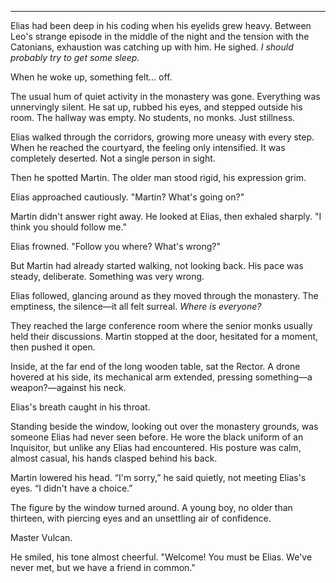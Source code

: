 

---

Elias had been deep in his coding when his eyelids grew heavy. Between Leo's strange episode in the middle of the night and the tension with the Catonians, exhaustion was catching up with him. He sighed. *I should probably try to get some sleep.*

When he woke up, something felt... off.

The usual hum of quiet activity in the monastery was gone. Everything was unnervingly silent. He sat up, rubbed his eyes, and stepped outside his room. The hallway was empty. No students, no monks. Just stillness.

Elias walked through the corridors, growing more uneasy with every step. When he reached the courtyard, the feeling only intensified. It was completely deserted. Not a single person in sight.

Then he spotted Martin. The older man stood rigid, his expression grim.

Elias approached cautiously. "Martin? What's going on?"

Martin didn't answer right away. He looked at Elias, then exhaled sharply. "I think you should follow me."

Elias frowned. "Follow you where? What's wrong?"

But Martin had already started walking, not looking back. His pace was steady, deliberate. Something was very wrong.

Elias followed, glancing around as they moved through the monastery. The emptiness, the silence—it all felt surreal. *Where is everyone?*

They reached the large conference room where the senior monks usually held their discussions. Martin stopped at the door, hesitated for a moment, then pushed it open.

Inside, at the far end of the long wooden table, sat the Rector. A drone hovered at his side, its mechanical arm extended, pressing something—a weapon?—against his neck.

Elias's breath caught in his throat.

Standing beside the window, looking out over the monastery grounds, was someone Elias had never seen before. He wore the black uniform of an Inquisitor, but unlike any Elias had encountered. His posture was calm, almost casual, his hands clasped behind his back.

Martin lowered his head. “I'm sorry,” he said quietly, not meeting Elias's eyes. “I didn't have a choice.”

The figure by the window turned around. A young boy, no older than thirteen, with piercing eyes and an unsettling air of confidence.

Master Vulcan.

He smiled, his tone almost cheerful. "Welcome! You must be Elias. We've never met, but we have a friend in common."
